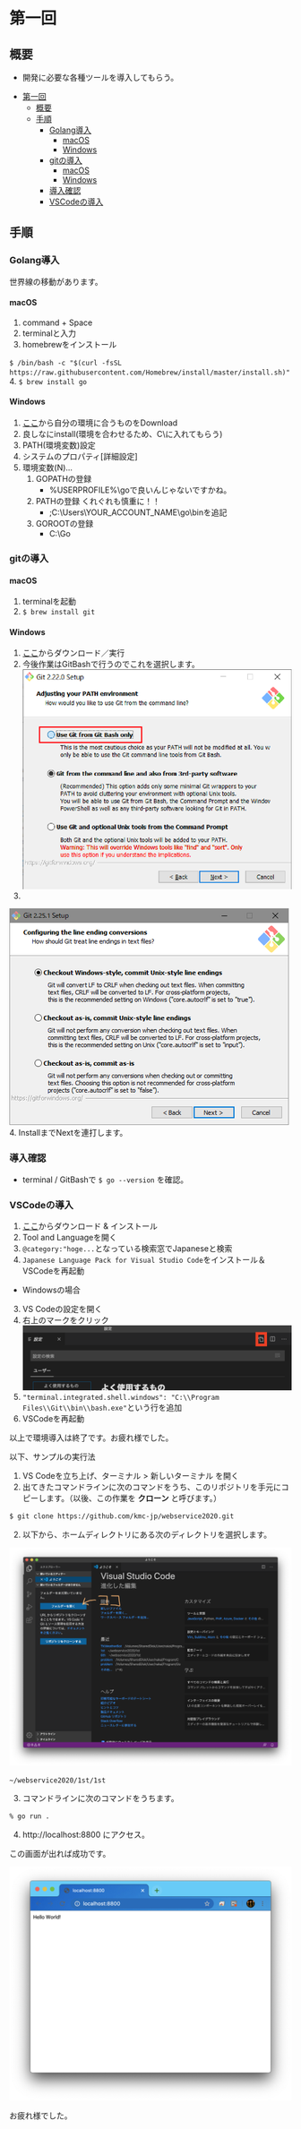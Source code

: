 # 第一回

## 概要
- 開発に必要な各種ツールを導入してもらう。

<!-- TOC -->

- [第一回](#%E7%AC%AC%E4%B8%80%E5%9B%9E)
    - [概要](#%E6%A6%82%E8%A6%81)
    - [手順](#%E6%89%8B%E9%A0%86)
        - [Golang導入](#golang%E5%B0%8E%E5%85%A5)
            - [macOS](#macos)
            - [Windows](#windows)
        - [gitの導入](#git%E3%81%AE%E5%B0%8E%E5%85%A5)
            - [macOS](#macos)
            - [Windows](#windows)
        - [導入確認](#%E5%B0%8E%E5%85%A5%E7%A2%BA%E8%AA%8D)
        - [VSCodeの導入](#vscode%E3%81%AE%E5%B0%8E%E5%85%A5)

<!-- /TOC -->

## 手順

### Golang導入
世界線の移動があります。

#### macOS
1. command + Space
2. terminalと入力
3. homebrewをインストール

 `$ /bin/bash -c "$(curl -fsSL https://raw.githubusercontent.com/Homebrew/install/master/install.sh)"`
4. `$ brew install go`

#### Windows
1. [ここ](https://golang.org/dl/)から自分の環境に合うものをDownload
2. 良しなにinstall(環境を合わせるため、C\に入れてもらう)
3. PATH(環境変数)設定
4. システムのプロパティ[詳細設定]
5. 環境変数(N)...
   1. GOPATHの登録
      - %USERPROFILE%\goで良いんじゃないですかね。
   2. PATHの登録 くれぐれも慎重に！！
      - ;C:\Users\YOUR_ACCOUNT_NAME\go\binを追記
   3. GOROOTの登録
      - C:\Go

### gitの導入

#### macOS
1. terminalを起動
2. `$ brew install git`

#### Windows
1. [ここ](https://git-scm.com/download/win)からダウンロード／実行
2. 今後作業はGitBashで行うのでこれを選択します。
![GitSettings](/1st/1st/resources/gitSetting.png)
3. 
![GitSettings](/1st/1st/resources/gitSetting2.png)
4. InstallまでNextを連打します。

### 導入確認
- terminal / GitBashで
`$ go --version`
 を確認。

### VSCodeの導入
1. [ここ](https://azure.microsoft.com/ja-jp/products/visual-studio-code/)からダウンロード & インストール
2. Tool and Languageを開く
3. `@category:"hoge...`となっている検索窓でJapaneseと検索
4. `Japanese Language Pack for Visual Studio Code`をインストール＆VSCodeを再起動
- Windowsの場合
3. VS Codeの設定を開く
4. 右上のマークをクリック
![ここ](/1st/1st/resources/SettingsJson.png)
5. `"terminal.integrated.shell.windows": "C:\\Program Files\\Git\\bin\\bash.exe"`という行を追加
6. VSCodeを再起動

以上で環境導入は終了です。お疲れ様でした。

以下、サンプルの実行法

1. VS Codeを立ち上げ、ターミナル > 新しいターミナル を開く
2. 出てきたコマンドラインに次のコマンドをうち、このリポジトリを手元にコピーします。（以後、この作業を
**クローン**
と呼びます。）
```sh
$ git clone https://github.com/kmc-jp/webservice2020.git
```
2. 以下から、ホームディレクトリにある次のディレクトリを選択します。

![ここ](/1st/1st/resources/VSCode.png)
```
~/webservice2020/1st/1st
```

3. コマンドラインに次のコマンドをうちます。
```sh
% go run .
```

4. http://localhost:8800 にアクセス。

この画面が出れば成功です。

![ここ](/1st/1st/resources/Example.png)

お疲れ様でした。